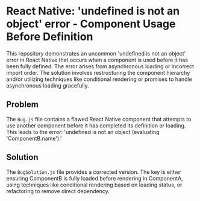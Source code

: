 # React Native: 'undefined is not an object' error - Component Usage Before Definition

This repository demonstrates an uncommon 'undefined is not an object' error in React Native that occurs when a component is used before it has been fully defined.  The error arises from asynchronous loading or incorrect import order.  The solution involves restructuring the component hierarchy and/or utilizing techniques like conditional rendering or promises to handle asynchronous loading gracefully.

## Problem

The `Bug.js` file contains a flawed React Native component that attempts to use another component before it has completed its definition or loading. This leads to the error:  'undefined is not an object (evaluating 'ComponentB.name').'

## Solution

The `BugSolution.js` file provides a corrected version.  The key is either ensuring ComponentB is fully loaded before rendering in ComponentA, using techniques like conditional rendering based on loading status, or refactoring to remove direct dependency. 
